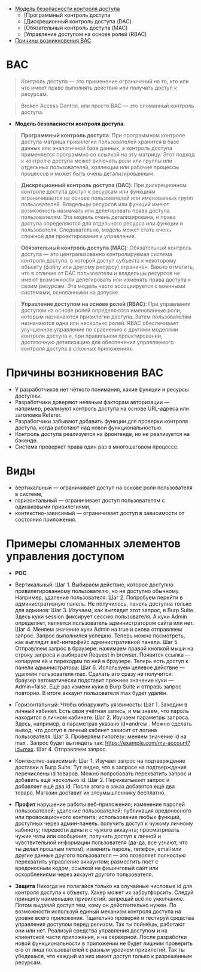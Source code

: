* [Модель безопасности контроля доступа](#Модель-безопасности-контроля-доступа)
  * [Программный контроль доступа
  * [Дискреционный контроль доступа (DAC)
  * [Обязательный контроль доступа (MAC)
  * [Управление доступом на основе ролей (RBAC)
* [Причины возникновения BAC](#Причины-возникновения-BAC)

# **BAC**

> Контроль доступа — это применение ограничений на то, кто или что имеет право выполнять действия или получать доступ к ресурсам.

> Broken Access Control, или просто BAС — это сломанный контроль доступа.

* **Модель безопасности контроля доступа**:

> **Программный контроль доступа**:
> При программном контроле доступа матрица привилегий пользователей хранится в базе данных или аналогичной базе данных, а контроль доступа применяется программно со ссылкой на эту матрицу. Этот подход к контролю доступа может включать роли или группы или отдельных пользователей, коллекции или рабочие процессы процессов и может быть очень детализированным.

> **Дискреционный контроль доступа (DAC)**: 
> При дискреционном контроле доступа доступ к ресурсам или функциям ограничивается на основе пользователей или именованных групп пользователей. Владельцы ресурсов или функций имеют возможность назначать или делегировать права доступа пользователям. Эта модель очень детализирована, и права доступа определяются для отдельного ресурса или функции и пользователя. Следовательно, модель может стать очень сложной для проектирования и управления.

> **Обязательный контроль доступа (MAC)**: 
> Обязательный контроль доступа — это централизованно контролируемая система контроля доступа, в которой доступ субъекта к некоторому объекту (файлу или другому ресурсу) ограничен. Важно отметить, что в отличие от DAC пользователи и владельцы ресурсов не имеют возможности делегировать или изменять права доступа к своим ресурсам. Эта модель часто ассоциируется с военными системами, основанными на допуске.

> **Управление доступом на основе ролей (RBAC)**: 
> При управлении доступом на основе ролей определяются именованные роли, которым назначаются привилегии доступа. Затем пользователям назначаются одна или несколько ролей. RBAC обеспечивает улучшенное управление по сравнению с другими моделями контроля доступа и, при правильном проектировании, достаточную детализацию для обеспечения управляемого контроля доступа в сложных приложениях.

# Причины возникновения BAC
  * У разработчиков нет чёткого понимания, какие функции и ресурсы доступны.
  * Разработчики доверяют неявным факторам авторизации — например, реализуют контроль доступа на основе URL-адреса или заголовка Referer.
  * Разработчики забывают добавить функции для проверки контроля доступа, когда работают над новой функциональностью.
  * Контроль доступа реализуется на фронтенде, но не реализуется на бэкенде.
  * Система проверяет права один раз в многошаговом процессе.
    
 # Виды
   * вертикальный — ограничивает доступ на основе роли пользователя в системе,
   * горизонтальный — ограничивает доступ пользователям с одинаковыми привилегиями,
   * контекстно-зависимый — ограничивает доступ в зависимости от состояния приложения.

# Примеры сломанных элементов управления доступом







* **POC**
*	Вертикальный: 
Шаг 1. Выбираем действие, которое доступно привилегированному пользователю, но не доступно обычному. Например, удаление пользователя.
Шаг 2. Попробуем перейти в административную панель. Не получилось, панель доступна только для админов:
Шаг 3. Изучаем, как выглядит этот запрос, в Burp Suite.
Здесь куки session фиксирует сессию пользователя. А куки Admin определяет, является пользователь администратором сайта или нет.
Шаг 4. Меняем значение куки Admin на true и снова отправляем запрос.
Запрос выполнился успешно. Теперь можно посмотреть, как выглядит веб-интерфейс административной панели.
Шаг 5. Отправляем запрос в браузере: нажимаем правой кнопкой мыши на строку запроса и выбираем Request in browser.
Появится ссылка — копируем её и переходим по ней в браузере. Теперь есть доступ к панели администратора:
Шаг 6. Используем целевое действие — удаляем пользователя max.
Сделать это сразу не получится: браузер автоматически подставит прежнее значение куки — Admin=false. Ещё раз измени куки в Burp Suite и отправь запрос повторно.
В итоге аккаунт пользователя max будет удалён.
*	Горизонтальный:
Чтобы обнаружить уязвимость:
Шаг 1. Заходим в личный кабинет. Есть своя учётная запись, и мы знаем, что пароль находится в личном кабинете.
Шаг 2. Изучаем параметры запроса. Здесь, например, в параметрах указано id=andrew . Можно сделать вывод, что доступ в личный кабинет зависит от логина пользователя.
Шаг 3. Проверяем гипотезу: меняем значение id на max . Запрос будет выглядеть так: https://example.com/my-account?id=max.
Шаг 4. Отправляем запрос.
*	Контекстно-зависимый:
Шаг 1. Изучает запрос на подтверждение доставки в Burp Suite:
Тут видно, что в запросе на подтверждения перечислены id товаров. Можно попробовать перехватить запрос и добавить ещё несколько id.
Шаг 2. Перехватывает запрос и добавляет ещё два id:
После этого в заказ добавятся ещё два товара. Магазин доставит их злоумышленнику бесплатно.

* **Профит**
    нарушение работы веб-приложения;
    изменение паролей пользователей;
    удаление пользователей;
    публикация вредоносного или провокационного контента;
    использование любых функций, доступных через админ-панель.
    получить доступ к чужому личному кабинету;
    перевести деньги с чужого аккаунта;
    просматривать чужие чаты или сообщения;
    получить доступ к личной и чувствительной информации пользователя (да-да, все узнают, что ты делал прошлым летом);
    изменить пароль, телефон, email или другие данные другого пользователя — это позволяет полностью перехватить управление аккаунтом;
    разместить пост с вредоносным кодом, ссылкой на фишинговый сайт или оскорблениями через аккаунт другого пользователя.

* **Защита**
    Никогда не полагайся только на случайные числовые id для контроля доступа к объекту. Хакер может их забрутфорсить.
    Следуй принципу наименьших привилегий: запрещай всё по умолчанию. Потом выдавай доступ тем, кому он действительно нужен.
    По возможности используй единый механизм контроля доступа на уровне всего приложения.
    Тщательно проверяй и тестируй средства управления доступом перед релизом. Так ты поймёшь, работают они или нет.
    Реализуй средства управления доступом и на клиентской части приложения, и на серверной.
    После разработки новой функциональности в приложении не будет лишним проверить его от лица пользователей с разным уровнем привилегий. Так ты убедишься, что каждый из них имеет доступ только к разрешенным ресурсам.
